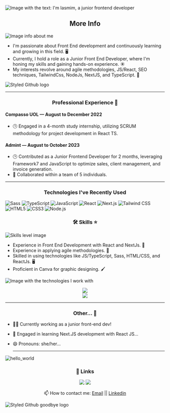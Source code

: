 


![Image with the text: I'm Iasmim, a junior frontend developer](https://github.com/IasmimCristina/IasmimCristina/assets/100351576/7a9d9faf-8486-492f-8473-4bade82e024e)



<h2 align="center">  More Info  </h2>


![Image info about me](https://github.com/IasmimCristina/IasmimCristina/assets/100351576/d7651982-1ca2-4e39-b7a5-48f009968ddd)



  
- I'm passionate about Front End development and continuously learning and growing in this field. 🖥️
- Currently, I hold a role as a Junior Front End Developer, where I'm honing my skills and gaining hands-on experience. ☀️
- My interests revolve around agile methodologies, JS/React, SEO techniques, TailwindCss, NodeJs, NextJS, and TypeScript. 💨

![Styled Github logo](https://github.com/IasmimCristina/IasmimCristina/assets/100351576/c18f234b-d222-4d94-87af-c7525888fe5f)

---

<h3 align="center"> Professional Experience 🚀 </h3>

#### Compasso UOL — August to December 2022
- 🕒 Engaged in a 4-month study internship, utilizing SCRUM methodology for project development in React TS.

#### Admint — August to October 2023
- 🕒 Contributed as a Junior Frontend Developer for 2 months, leveraging Framework7 and JavaScript to optimize sales, client management, and invoice generation.
- 👥 Collaborated within a team of 5 individuals.

---

<h3 align="center"> Technologies I've Recently Used </h3>
 
<p align="left">
  <img src="https://img.shields.io/badge/Sass-CC6699?style=for-the-badge&logo=sass&logoColor=white" alt="Sass">
  <img src="https://img.shields.io/badge/TypeScript-3178C6?style=for-the-badge&logo=typescript&logoColor=white" alt="TypeScript">
  <img src="https://img.shields.io/badge/JavaScript-F7DF1E?style=for-the-badge&logo=javascript&logoColor=black" alt="JavaScript">
  <img src="https://img.shields.io/badge/React-61DAFB?style=for-the-badge&logo=react&logoColor=white" alt="React">
  <img src="https://img.shields.io/badge/Next.js-000000?style=for-the-badge&logo=next.js&logoColor=white" alt="Next.js">
  <img src="https://img.shields.io/badge/Tailwind CSS-38B2AC?style=for-the-badge&logo=tailwind-css&logoColor=white" alt="Tailwind CSS">
  <img src="https://img.shields.io/badge/HTML5-E34F26?style=for-the-badge&logo=html5&logoColor=white" alt="HTML5">
  <img src="https://img.shields.io/badge/CSS3-1572B6?style=for-the-badge&logo=css3&logoColor=white" alt="CSS3">
  <img src="https://img.shields.io/badge/Node.js-339933?style=for-the-badge&logo=node.js&logoColor=white" alt="Node.js">
</p>


<h3 align="center"> 🛠 Skills ⭐ </h3>

  ![Skills level image](https://github.com/IasmimCristina/IasmimCristina/assets/100351576/ed1aaa12-2580-4d3d-aa41-5ac6537e577b)

- Experience in Front End Development with React and NextJs. 👥
- Experience in applying agile methodologies. 💨
- Skilled in using technologies like JS/TypeScript, Sass, HTML/CSS, and ReactJs. 🖥️
- Proficient in Canva for graphic designing. 🖌️


![Image with the technologies I work with](https://github.com/IasmimCristina/IasmimCristina/assets/100351576/e38bf617-2839-40e1-9d27-fa630410603e)








  <div align="center">
    
   <a href="https://github.com/anuraghazra/github-readme-stats">
  <img align="center" src="https://github-readme-stats.vercel.app/api/top-langs/?username=IasmimCristina&layout=donut&theme=dark" />
</a> 
   <div align="center">
  <a href="https://github.com/anuraghazra/github-readme-stats">
  <img align="center" src="https://github-readme-stats.vercel.app/api?username=IasmimCristina&show_icons=true&theme=dark" />
</a>
  </div> 
  </div>
  




***

<h3 align="center"> Other... 👀 </h3>

- 👩‍💻 Currently working as a junior front-end dev!
- 🧠 Engaged in learning Next.JS development with React JS...
- 😄 Pronouns: she/her...

 
  ***
  
![hello_world](https://github.com/IasmimCristina/IasmimCristina/assets/100351576/fde1ea36-58f3-4e8c-91e8-b0d096c5c958)


  <h3 align= "center"> 🔗 Links </h3>
  
  <div align="center">   
  <a href = "mailto:iaasmimcristinaa@gmail.com"><img src="https://img.shields.io/badge/Gmail-D14836?style=for-the-badge&logo=gmail&logoColor=white" target="_blank"></a>
  <a href="https://www.linkedin.com/in/ias-cristina" target="_blank"><img src="https://img.shields.io/badge/-LinkedIn-%230077B5?style=for-the-badge&logo=linkedin&logoColor=white" target="_blank"></a>  
</div>


   <div align="center">   

📫 How to contact me: <a href ="mailto:iaasmimcristinaa@gmail.com">Email</a>   || <a href="https://www.linkedin.com/in/ias-cristina" target="_blank">Linkedin</a> 
</div>



![Styled Github goodbye logo](https://github.com/IasmimCristina/IasmimCristina/assets/100351576/e53a8ab2-0d0d-41c6-a820-347bf1cfd179)



